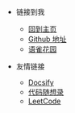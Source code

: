 <!-- _navbar.md -->

- 链接到我

  - [回到主页](/)
  - [Github 地址](https://github.com/Xguihur)
  - [语雀花园](https://www.yuque.com/luffy-j7ldi)

- 友情链接
  - [Docsify](https://docsify.js.org/#/)
  - [代码随想录](https://programmercarl.com/)
  - [LeetCode](https://leetcode.cn/studyplan/top-100-liked/)
